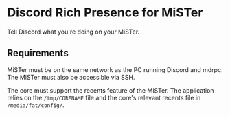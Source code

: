 # Discord Rich Presence for MiSTer

Tell Discord what you're doing on your MiSTer.

## Requirements

MiSTer must be on the same network as the PC running Discord and mdrpc. The MiSTer must also be
accessible via SSH.

The core must support the recents feature of the MiSTer. The application relies on the
`/tmp/CORENAME` file and the core's relevant recents file in `/media/fat/config/`.
